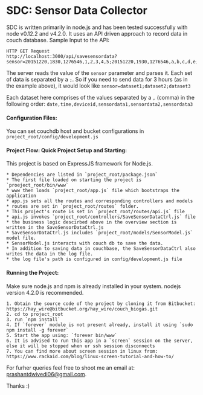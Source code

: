 # SDC: Sensor Data Collector

SDC is written primarily in node.js and has been tested successfully with node v0.12.2 and v4.2.0.
It uses an API driven approach to record data in couch database. Sample Input to the API:
    
    HTTP GET Request
    http://localhost:3000/api/savesensordata?sensor=20151220,1830,1276546,1,2,3,4,5;20151220,1930,1276546,a,b,c,d,e;20151220,1830,1276546,1,2,3,4,5;
    
The server reads the value of the `sensor` parameter and parses it. Each set of data is separated by a `;`. So if you need to send data for 3 hours (as in the example above), it would look like `sensor=dataset1;dataset2;dataset3`

Each dataset here comprises of the values separated by a `,` (comma) in the following order:
    `date,time,deviceid,sensordata1,sensordata2,sensordata3`

#### Configuration Files:

You can set couchdb host and  bucket configurations in
`project_root/config/development.js`

#### Project Flow: Quick Project Setup and Starting:

This project is based on ExpressJS framework for Node.js. 

	* Dependencies are listed in `project_root/package.json`
	* The first file loaded on starting the project is `proeject_root/bin/www`
	* www then loads `project_root/app.js` file which bootstraps the application
	* app.js sets all the routes and corresponding controllers and models
	* routes are set in `project_root/routes` folder.
	* This project's route is set in `project_root/routes/api.js` file
	* api.js invokes `project_root/controllers/SaveSensorDataCtrl.js` file
	* the business logic descirbed above in the overview section is written in the SaveSensorDataCtrl.js
	* SaveSensorDataCtrl.js includes `project_root/models/SensorModel.js` model file.
	* SensorModel.js interacts with couch db to save the data.
	* In addition to saving data in couchbase, the SaveSensorDataCtrl also writes the data in the log file.
	* the log file's path is configured in config/development.js file

#### Running the Project:
Make sure node.js and npm is already installed in your system. nodejs version 4.2.0 is recommended.

	1. Obtain the source code of the project by cloning it from Bitbucket: https://hay_wire@bitbucket.org/hay_wire/couch_biogas.git
	2. cd to project_root
	3. run `npm install`
	4. If `forever` module is not present already, install it using `sudo npm install -g forever`
	5. Start the app using: `forever bin/www`
	6. It is advised to run this app in a `screen` session on the server, else it will be stopped when ur ssh session disconnects 
	7. You can find more about screen session in linux from: https://www.rackaid.com/blog/linux-screen-tutorial-and-how-to/


For furher queries feel free to shoot me an email at: prashantdwivedi06@gmail.com.


Thanks :)









